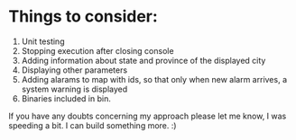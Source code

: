 # Things to consider:
1. Unit testing
2. Stopping execution after closing console
3. Adding information about state and province of the displayed city
4. Displaying other parameters
5. Adding alarams to map with ids, so that only when new alarm arrives, a system warning is displayed
6. Binaries included in bin.

If you have any doubts concerning my approach please let me know, I was speeding a bit.
I can build something more. :)
